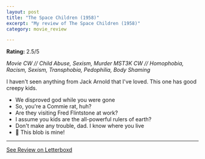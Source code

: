 ```yaml
---
layout: post
title: "The Space Children (1958)"
excerpt: "My review of The Space Children (1958)"
category: movie_review

---
```


**Rating:** 2.5/5

<i>Movie CW // Child Abuse, Sexism, Murder
MST3K CW // Homophobia, Racism, Sexism, Transphobia, Pedophilia, Body Shaming</i>

I haven't seen anything from Jack Arnold that I've loved. This one has good creepy kids. 

* We disproved god while you were gone
* So, you're a Commie rat, huh?
* Are they visiting Fred Flintstone at work?
* I assume you kids are the all-powerful rulers of earth?
* Don't make any trouble, dad. I know where you live
* 🎵 This blob is mine!

<hr>

[See Review on Letterboxd](https://boxd.it/62z7kt)
